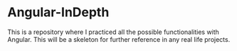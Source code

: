 # Angular-InDepth
This is a repository where I practiced all the possible functionalities with Angular. This will be  a skeleton for further reference in any real life projects.
